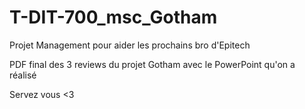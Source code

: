 # T-DIT-700_msc_Gotham
Projet Management pour aider les prochains bro d'Epitech

PDF final des 3 reviews du projet Gotham avec le PowerPoint qu'on a réalisé

Servez vous <3
